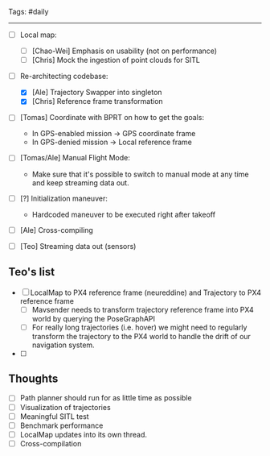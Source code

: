 Tags: #daily

---
- [ ] Local map:
	- [ ] [Chao-Wei] Emphasis on usability (not on performance)
	- [ ] [Chris] Mock the ingestion of point clouds for SITL
- [ ] Re-architecting codebase:
	- [x] [Ale] Trajectory Swapper into singleton
	- [x] [Chris] Reference frame transformation
- [ ] [Tomas] Coordinate with BPRT on how to get the goals:
	- In GPS-enabled mission -> GPS coordinate frame
	- In GPS-denied mission -> Local reference frame
- [ ] [Tomas/Ale] Manual Flight Mode:
	- Make sure that it's possible to switch to manual mode at any time and keep streaming data out.
- [ ] [?] Initialization maneuver:
	- Hardcoded maneuver to be executed right after takeoff
- [ ] [Ale] Cross-compiling

- [ ] [Teo] Streaming data out (sensors)


## Teo's list

- [ ] LocalMap to PX4 reference frame (neureddine) and Trajectory to PX4 reference frame
	- [ ] Mavsender needs to transform trajectory reference frame into PX4 world by querying the PoseGraphAPI
	- [ ] For really long trajectories (i.e. hover) we might need to regularly transform the trajectory to the PX4 world to handle the drift of our navigation system.
- [ ] 


## Thoughts
- [ ] Path planner should run for as little time as possible
- [ ] Visualization of trajectories
- [ ] Meaningful SITL test
- [ ] Benchmark performance
- [ ] LocalMap updates into its own thread.
- [ ] Cross-compilation